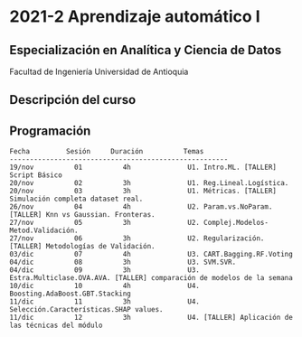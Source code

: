 # 2021-2 Aprendizaje automático I

## Especialización en Analítica y Ciencia de Datos
Facultad de Ingeniería
Universidad de Antioquia


## Descripción del curso

## Programación
                        
    Fecha         Sesión     Duración          Temas  
    ------------------------------------------------------
    19/nov          01          4h              U1. Intro.ML. [TALLER] Script Básico     
    20/nov          02          3h              U1. Reg.Lineal.Logística.
    20/nov          03          3h              U1. Métricas. [TALLER] Simulación completa dataset real.
    26/nov          04          4h              U2. Param.vs.NoParam. [TALLER] Knn vs Gaussian. Fronteras.     
    27/nov          05          3h              U2. Complej.Modelos-Metod.Validación.
    27/nov          06          3h              U2. Regularización. [TALLER] Metodologías de Validación.
    03/dic          07          4h              U3. CART.Bagging.RF.Voting      
    04/dic          08          3h              U3. SVM.SVR. 
    04/dic          09          3h              U3. Estra.Multiclase.OVA.AVA. [TALLER] comparación de modelos de la semana
    10/dic          10          4h              U4. Boosting.AdaBoost.GBT.Stacking    
    11/dic          11          3h              U4. Selección.Características.SHAP values.
    11/dic          12          3h              U4. [TALLER] Aplicación de las técnicas del módulo

